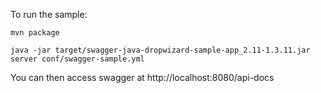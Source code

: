 To run the sample:

```
mvn package

java -jar target/swagger-java-dropwizard-sample-app_2.11-1.3.11.jar server conf/swagger-sample.yml 

```

You can then access swagger at http://localhost:8080/api-docs
